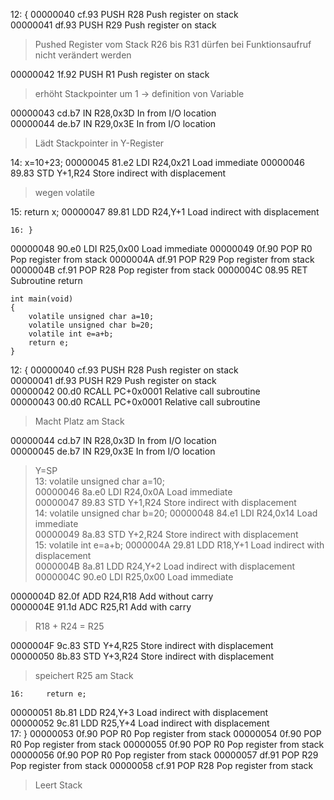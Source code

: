 12: {
00000040 cf.93                PUSH R28		Push register on stack  
00000041 df.93                PUSH R29		Push register on stack   
>Pushed Register vom Stack
>R26 bis R31 dürfen bei Funktionsaufruf nicht verändert werden  

00000042 1f.92                PUSH R1		Push register on stack  
>erhöht Stackpointer um 1 -> definition von Variable  

00000043 cd.b7                IN R28,0x3D		In from I/O location  
00000044 de.b7                IN R29,0x3E		In from I/O location  
>Lädt Stackpointer in Y-Register

14: 	x=10+23;
00000045 81.e2                LDI R24,0x21		Load immediate 
00000046 89.83                STD Y+1,R24		Store indirect with displacement 
>wegen volatile  

15: 	return x;
00000047 89.81                LDD R24,Y+1		Load indirect with displacement 

    16: }
00000048 90.e0                LDI R25,0x00		Load immediate 
00000049 0f.90                POP R0		Pop register from stack 
0000004A df.91                POP R29		Pop register from stack 
0000004B cf.91                POP R28		Pop register from stack 
0000004C 08.95                RET 		Subroutine return 

```
int main(void)
{
	volatile unsigned char a=10;  
	volatile unsigned char b=20;  
	volatile int e=a+b;  
	return e;  
}
```

12: {
00000040 cf.93                PUSH R28		Push register on stack  
00000041 df.93                PUSH R29		Push register on stack  
00000042 00.d0                RCALL PC+0x0001		Relative call subroutine  
00000043 00.d0                RCALL PC+0x0001		Relative call subroutine  
>Macht Platz am Stack  

00000044 cd.b7                IN R28,0x3D		In from I/O location  
00000045 de.b7                IN R29,0x3E		In from I/O location  
>Y=SP  
    13: 	volatile unsigned char a=10;  
00000046 8a.e0                LDI R24,0x0A		Load immediate   
00000047 89.83                STD Y+1,R24		Store indirect with displacement  
    14: 	volatile unsigned char b=20;
00000048 84.e1                LDI R24,0x14		Load immediate  
00000049 8a.83                STD Y+2,R24		Store indirect with displacement  
    15: 	volatile int e=a+b;
0000004A 29.81                LDD R18,Y+1		Load indirect with displacement  
0000004B 8a.81                LDD R24,Y+2		Load indirect with displacement  
0000004C 90.e0                LDI R25,0x00		Load immediate  

0000004D 82.0f                ADD R24,R18		Add without carry  
0000004E 91.1d                ADC R25,R1		Add with carry  
>R18 + R24 = R25  

0000004F 9c.83                STD Y+4,R25		Store indirect with displacement  
00000050 8b.83                STD Y+3,R24		Store indirect with displacement  
>speichert R25 am Stack 

    16: 	return e;
00000051 8b.81                LDD R24,Y+3		Load indirect with displacement  
00000052 9c.81                LDD R25,Y+4		Load indirect with displacement  
    17: }
00000053 0f.90                POP R0		Pop register from stack 
00000054 0f.90                POP R0		Pop register from stack 
00000055 0f.90                POP R0		Pop register from stack 
00000056 0f.90                POP R0		Pop register from stack 
00000057 df.91                POP R29		Pop register from stack 
00000058 cf.91                POP R28		Pop register from stack
> Leert Stack
